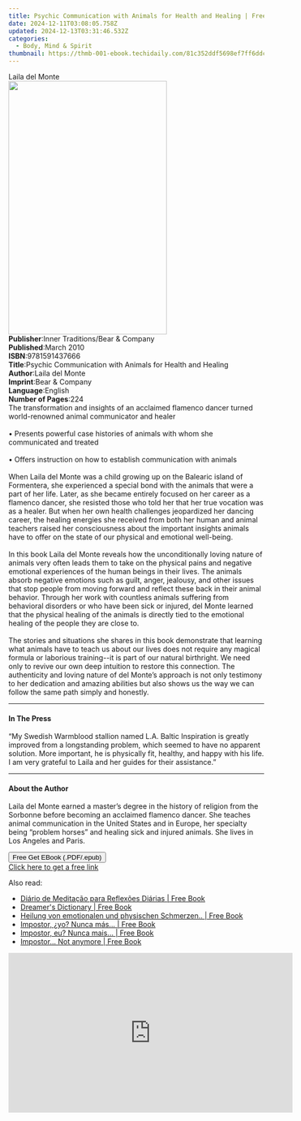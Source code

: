 ```yaml
---
title: Psychic Communication with Animals for Health and Healing | Free Book
date: 2024-12-11T03:08:05.758Z
updated: 2024-12-13T03:31:46.532Z
categories:
  - Body, Mind & Spirit
thumbnail: https://thmb-001-ebook.techidaily.com/81c352ddf5698ef7ff6ddcf968f52eba2c2c59c4bd3361d254f7109105c8967d.jpg
---
```

<main id="book-container">
  <div class="flex flex-col">
    <div class="book-brief flex-1 py-6 px-4 sm:p-6 md:py-10 md:px-8">
      <!-- brief-->
      <div class="book-brief-main">Laila del Monte</div>
    </div>
    <div
      class="book-meta-info flex-1 grid gap-4 col-start-1 col-end-3 row-start-1 sm:mb-6 sm:grid-cols-4 lg:gap-6 lg:col-start-2 lg:row-end-6 lg:row-span-6 lg:mb-0"
    >
      <div
        class="book-meta-info-left place-content-center mt-4 p-4 text-sm leading-6 col-start-2 col-span-2 dark:text-slate-400"
      >
        <img
          class="w-full h-500 object-cover rounded-lg sm:h-255 sm:col-span-2 lg:col-span-full"
          src="https://img-001-ebook.techidaily.com/d5f3d194fa28fe068eaed3460a0c1466818b988dff5cebafa40c675d1c70e183.jpg"
          alt=""
          width="312"
          height="500"
        />
      </div>
      <div
        class="book-meta-info-right mt-2 col-start-1 row-start-2 col-span-3 self-center"
      >
        <!-- meta data  -->
        <div class="flex flex-col px-4 md:px-8">
          <div class="flex-1">
            <strong>Publisher</strong>:<span class="px-2"
              >Inner Traditions/Bear &amp; Company</span
            >
          </div>
          <div class="flex-1">
            <strong>Published</strong>:<span class="px-2">March 2010</span>
          </div>
          <div class="flex-1">
            <strong>ISBN</strong>:<span class="px-2">9781591437666</span>
          </div>
          <div class="flex-1">
            <strong>Title</strong>:<span class="px-2"
              >Psychic Communication with Animals for Health and Healing</span
            >
          </div>
          <div class="flex-1">
            <strong>Author</strong>:<span class="px-2">Laila del Monte</span>
          </div>
          <div class="flex-1">
            <strong>Imprint</strong>:<span class="px-2"
              >Bear &amp; Company</span
            >
          </div>
          <div class="flex-1">
            <strong>Language</strong>:<span class="px-2">English</span>
          </div>
          <div class="flex-1">
            <strong>Number of Pages</strong>:<span class="px-2">224</span>
          </div>
        </div>
      </div>
    </div>
    <div class="book-description flex-1 py-6 px-4 sm:p-6 md:py-10 md:px-8">
      <div class="book-description-main">
        <div accordion-content="" id="description">
          The transformation and insights of an acclaimed flamenco dancer turned
          world-renowned animal communicator and healer <br />
          <br />• Presents powerful case histories of animals with whom she
          communicated and treated <br />
          <br />• Offers instruction on how to establish communication with
          animals <br />
          <br />When Laila del Monte was a child growing up on the Balearic
          island of Formentera, she experienced a special bond with the animals
          that were a part of her life. Later, as she became entirely focused on
          her career as a flamenco dancer, she resisted those who told her that
          her true vocation was as a healer. But when her own health challenges
          jeopardized her dancing career, the healing energies she received from
          both her human and animal teachers raised her consciousness about the
          important insights animals have to offer on the state of our physical
          and emotional well-being. <br />
          <br />In this book Laila del Monte reveals how the unconditionally
          loving nature of animals very often leads them to take on the physical
          pains and negative emotional experiences of the human beings in their
          lives. The animals absorb negative emotions such as guilt, anger,
          jealousy, and other issues that stop people from moving forward and
          reflect these back in their animal behavior. Through her work with
          countless animals suffering from behavioral disorders or who have been
          sick or injured, del Monte learned that the physical healing of the
          animals is directly tied to the emotional healing of the people they
          are close to. <br />
          <br />The stories and situations she shares in this book demonstrate
          that learning what animals have to teach us about our lives does not
          require any magical formula or laborious training--it is part of our
          natural birthright. We need only to revive our own deep intuition to
          restore this connection. The authenticity and loving nature of del
          Monte’s approach is not only testimony to her dedication and amazing
          abilities but also shows us the way we can follow the same path simply
          and honestly.
        </div>
        <div class="accordion-fader"></div>
      </div>
    </div>
    <div class="book-excerpts flex-1 py-6 px-4 sm:p-6 md:py-10 md:px-8">
      <!-- excerpts-->
      <div class="book-excerpts-main">
        <hr />
        <h4 class="placeholder placeholder-heading">
          <span>In The Press</span>
        </h4>
        <p>
          “My Swedish Warmblood stallion named L.A. Baltic Inspiration is
          greatly improved from a longstanding problem, which seemed to have no
          apparent solution. More important, he is physically fit, healthy, and
          happy with his life. I am very grateful to Laila and her guides for
          their assistance.”
        </p>
      </div>
    </div>
    <div class="book-about-author flex-1 py-6 px-4 sm:p-6 md:py-10 md:px-8">
      <!-- about author-->
      <div class="book-main-author-main">
        <hr />
        <h4 class="placeholder placeholder-heading">
          <span>About the Author</span>
        </h4>
        <p>
          Laila del Monte earned a master’s degree in the history of religion
          from the Sorbonne before becoming an acclaimed flamenco dancer. She
          teaches animal communication in the United States and in Europe, her
          specialty being “problem horses” and healing sick and injured animals.
          She lives in Los Angeles and Paris.
        </p>
      </div>
    </div>
    <div class="book-free-get flex-1 py-6 px-4 sm:p-6 md:py-10 md:px-8">
      <button
        id="btn-free-get"
        class="bg-blue-500 hover:bg-blue-700 text-white font-bold py-2 px-4 rounded"
      >
        Free Get EBook (.PDF/.epub)
      </button>
      <div id="countdown-display" class="px-2 text-lg mt-2"></div>
      <a
        id="free-link"
        class="hidden bg-blue-500 hover:bg-blue-700 text-white font-bold py-2 px-4 rounded"
        href="https://www.ebooks.com/en-us/book/95782501/psychic-communication-with-animals-for-health-and-healing/laila-del-monte/"
        target="_blank"
        >Click here to get a free link</a
      >
    </div>
    <script>
      let countdownTime = 0;
      let countdownInterval = null;
      document
        .getElementById('btn-free-get')
        .addEventListener('click', startCountdown);
      function startCountdown() {
        countdownTime = new Date().getTime() + 60000 * 3;
        countdownInterval = setInterval(updateCountdown, 1000);
        document.getElementById('btn-free-get').disabled = true;
        document
          .getElementById('btn-free-get')
          .classList.add('bg-gray-500', 'cursor-not-allowed');
      }
      function updateCountdown() {
        let currentTime = new Date().getTime();
        let timeLeft = countdownTime - currentTime;
        let secondsLeft = Math.floor(timeLeft / 1000);
        document.getElementById('countdown-display').innerHTML =
          `Remaining time: ${secondsLeft} seconds.`;
        if (secondsLeft <= 0) {
          clearInterval(countdownInterval);
          document.getElementById('btn-free-get').classList.add('hidden');
          document.getElementById('free-link').classList.remove('hidden');
          document.getElementById('countdown-display').innerHTML = '';
        }
      }
    </script>
  </div>
</main>

<ins class="adsbygoogle"
      style="display:block"
      data-ad-client="ca-pub-7571918770474297"
      data-ad-slot="8358498916"
      data-ad-format="auto"
      data-full-width-responsive="true"></ins>
    

<span class="atpl-alsoreadstyle">Also read:</span>
<div><ul>
<li><a href="https://novels-ebooks.techidaily.com/210270251-9781071555132-diario-de-meditacao-para-reflexoes-diarias/"><u>Diário de Meditação para Reflexões Diárias | Free Book</u></a></li>
<li><a href="https://novels-ebooks.techidaily.com/210270388-9781538707630-dreamers-dictionary/"><u>Dreamer's Dictionary | Free Book</u></a></li>
<li><a href="https://novels-ebooks.techidaily.com/210270171-9781071594063-heilung-von-emotionalen-und-physischen-schmerzen/"><u>Heilung von emotionalen und physischen Schmerzen.. | Free Book</u></a></li>
<li><a href="https://novels-ebooks.techidaily.com/210270185-9781071593448-impostor-yo-nunca-mas/"><u>Impostor, ¿yo? Nunca más... | Free Book</u></a></li>
<li><a href="https://novels-ebooks.techidaily.com/210270268-9781071595480-impostor-eu-nunca-mais/"><u>Impostor, eu? Nunca mais... | Free Book</u></a></li>
<li><a href="https://novels-ebooks.techidaily.com/210270199-9781071593295-impostor-not-anymore/"><u>Impostor... Not anymore | Free Book</u></a></li>
</ul></div>

<!-- affiliate ads begin -->
<iframe width="560" height="315" src="https://www.youtube.com/embed/fZTlPdOFNmo?si=Ym8p7ayV1gtNzzXj" title="YouTube video player" frameborder="0" allow="accelerometer; autoplay; clipboard-write; encrypted-media; gyroscope; picture-in-picture; web-share" referrerpolicy="strict-origin-when-cross-origin" allowfullscreen></iframe>
<!-- affiliate ads end -->

